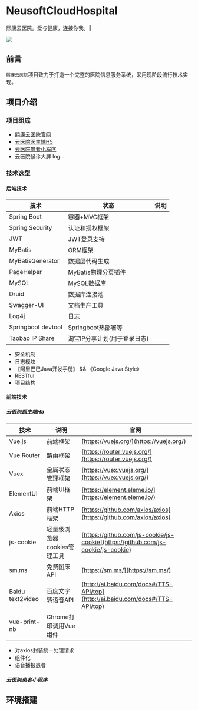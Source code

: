 # NeusoftCloudHospital
熙康云医院。爱与健康，连接你我。🏥

![](http://ww3.sinaimg.cn/large/006tNc79ly1g3cckd0xxhj30i7050gm1.jpg)

## 前言
`熙康云医院`项目致力于打造一个完整的医院信息服务系统，采用现阶段流行技术实现。

## 项目介绍

### 项目组成
- [熙康云医院官网](http://www.stevegan.com:1923/)
- [云医院医生端H5](http://localhost:8080/#/login)
- [云医院患者小程序](http://ww3.sinaimg.cn/large/006tNc79ly1g3y5wss61aj30nw0nwjww.jpg)
- 云医院候诊大屏 Ing...


### 技术选型
#### 后端技术

技术 | 状态 | 说明 |
----|----|----
Spring Boot | 容器+MVC框架 |
Spring Security | 认证和授权框架 |
JWT | JWT登录支持 |
MyBatis | ORM框架  |
MyBatisGenerator | 数据层代码生成 |
PageHelper | MyBatis物理分页插件 |
MySQL | MySQL数据库 |
Druid | 数据库连接池 |
Swagger-UI | 文档生产工具 |
Log4j  | 日志 |
Springboot devtool | Springboot热部署等 |
Taobao IP Share | 淘宝IP分享计划(用于登录日志)

- 安全机制
- 日志模块
- 《阿里巴巴Java开发手册》 && 《Google Java Style》
- RESTful
- 项目结构

#### 前端技术
##### 云医院医生端H5
技术 | 说明 | 官网
----|----|----
Vue.js | 前端框架 | [https://vuejs.org/](https://vuejs.org/)
Vue Router | 路由框架 | [https://router.vuejs.org/](https://router.vuejs.org/)
Vuex | 全局状态管理框架 | [https://vuex.vuejs.org/](https://vuex.vuejs.org/)
ElementUI | 前端UI框架 | [https://element.eleme.io/](https://element.eleme.io/)
Axios | 前端HTTP框架 | [https://github.com/axios/axios](https://github.com/axios/axios)
js-cookie | 轻量级浏览器cookies管理工具 | [https://github.com/js-cookie/js-cookie](https://github.com/js-cookie/js-cookie)
sm.ms | 免费图床API | [https://sm.ms/](https://sm.ms/)
Baidu text2video | 百度文字转语音API | [http://ai.baidu.com/docs#/TTS-API/top](http://ai.baidu.com/docs#/TTS-API/top)
vue-print-nb | Chrome打印调用Vue组件

- 对axios封装统一处理请求
- 组件化
- 语音播报患者

##### 云医院患者小程序

## 环境搭建
